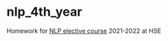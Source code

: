 # nlp_4th_year
Homework for [NLP elective course](https://www.hse.ru/en/ba/ling/courses/395904253.html) 2021-2022 at HSE
